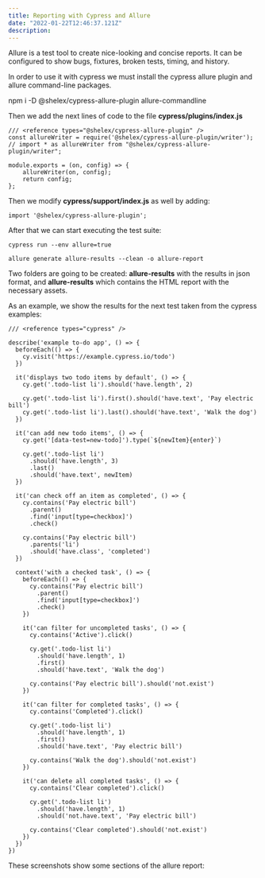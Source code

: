 ```yaml
---
title: Reporting with Cypress and Allure
date: "2022-01-22T12:46:37.121Z"
description: 
---
```


Allure is a test tool to create nice-looking and concise reports. It can be configured to show bugs, fixtures, broken tests, timing, and history.

In order to use it with cypress we must install the cypress allure plugin and allure command-line packages.


npm i -D @shelex/cypress-allure-plugin allure-commandline


Then we add the next lines of code to the file **cypress/plugins/index.js**

```
/// <reference types="@shelex/cypress-allure-plugin" />
const allureWriter = require('@shelex/cypress-allure-plugin/writer');
// import * as allureWriter from "@shelex/cypress-allure-plugin/writer";

module.exports = (on, config) => {
    allureWriter(on, config);
    return config;
};
```

Then we modify **cypress/support/index.js** as well by adding:

```
import '@shelex/cypress-allure-plugin';
```

After that we can start executing the test suite:

```
cypress run --env allure=true

allure generate allure-results --clean -o allure-report
```

Two folders are going to be created: **allure-results** with the results in json format, and **allure-results** which contains the HTML report with the necessary assets.

As an example, we show the results for the next test taken from the cypress examples:

```
/// <reference types="cypress" />

describe('example to-do app', () => {
  beforeEach(() => {
    cy.visit('https://example.cypress.io/todo')
  })

  it('displays two todo items by default', () => {
    cy.get('.todo-list li').should('have.length', 2)

    cy.get('.todo-list li').first().should('have.text', 'Pay electric bill')
    cy.get('.todo-list li').last().should('have.text', 'Walk the dog')
  })

  it('can add new todo items', () => {
    cy.get('[data-test=new-todo]').type(`${newItem}{enter}`)

    cy.get('.todo-list li')
      .should('have.length', 3)
      .last()
      .should('have.text', newItem)
  })

  it('can check off an item as completed', () => {
    cy.contains('Pay electric bill')
      .parent()
      .find('input[type=checkbox]')
      .check()

    cy.contains('Pay electric bill')
      .parents('li')
      .should('have.class', 'completed')
  })

  context('with a checked task', () => {
    beforeEach(() => {
      cy.contains('Pay electric bill')
        .parent()
        .find('input[type=checkbox]')
        .check()
    })

    it('can filter for uncompleted tasks', () => {
      cy.contains('Active').click()

      cy.get('.todo-list li')
        .should('have.length', 1)
        .first()
        .should('have.text', 'Walk the dog')

      cy.contains('Pay electric bill').should('not.exist')
    })

    it('can filter for completed tasks', () => {
      cy.contains('Completed').click()

      cy.get('.todo-list li')
        .should('have.length', 1)
        .first()
        .should('have.text', 'Pay electric bill')

      cy.contains('Walk the dog').should('not.exist')
    })

    it('can delete all completed tasks', () => {
      cy.contains('Clear completed').click()

      cy.get('.todo-list li')
        .should('have.length', 1)
        .should('not.have.text', 'Pay electric bill')

      cy.contains('Clear completed').should('not.exist')
    })
  })
})
```

These screenshots show some sections of the allure report:
